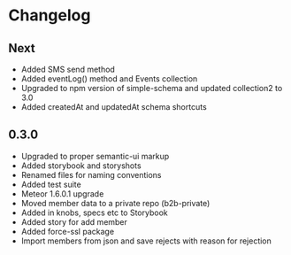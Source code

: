 # Changelog

Next 
------
* Added SMS send method
* Added eventLog() method and Events collection
* Upgraded to npm version of simple-schema and updated collection2 to 3.0
* Added createdAt and updatedAt schema shortcuts

0.3.0
------
* Upgraded to proper semantic-ui markup
* Added storybook and storyshots
* Renamed files for naming conventions
* Added test suite
* Meteor 1.6.0.1 upgrade
* Moved member data to a private repo (b2b-private)
* Added in knobs, specs etc to Storybook
* Added story for add member
* Added force-ssl package
* Import members from json and save rejects with reason for rejection

